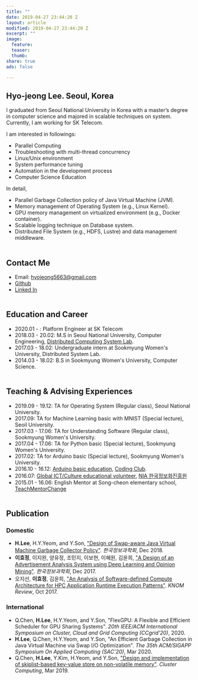 ```yaml
---
title: ""
date: 2019-04-27 23:44:20 Z
layout: article
modified: 2019-04-27 23:44:20 Z
excerpt: ""
image:
  feature:
  teaser:
  thumb:
share: true
ads: false

---
```


## Hyo-jeong Lee. Seoul, Korea
I graduated from Seoul National University in Korea with a master’s degree in computer science and majored in scalable techniques on system. Currently, I am working for SK Telecom.

I am interested in followings:
* Parallel Computing
* Troubleshooting with multi-thread concurrency
* Linux/Unix environment
* System performance tuning
* Automation in the development process
* Computer Science Education

In detail, 
* Parallel Garbage Collection policy of Java Virtual Machine (JVM).
* Memory management of Operating System (e.g., Linux Kernel).
* GPU memory management on virtualized environment (e.g., Docker container).
* Scalable logging technique on Database system.
* Distributed File System (e.g., HDFS, Lustre) and data management middleware.
<br /><br />

## Contact Me
* Email: hyojeong5663@gmail.com
* <a href="https://github.com/hyojeonglee">Github</a>
* <a href="https://www.linkedin.com/in/hyo-jeong-lee-09a169137/">Linked In</a>
<br /><br />

## Education and Career
* 2020.01 - : Platform Engineer at SK Telecom
* 2018.03 - 20.02: M.S in Seoul National University, Computer Engineering, <a href="http://dcslab.snu.ac.kr">Distributed Computing System Lab</a>.
* 2017.03 - 18.02: Undergraduate intern at Sookmyung Women's University, Distributed System Lab.
* 2014.03 - 18.02: B.S in Sookmyung Women's University, Computer Science.
<br /><br />

## Teaching & Advising Experiences
* 2019.09 - 19.12: TA for Operating System (Regular class), Seoul National University.
* 2017.09: TA for Machine Learning basic with MNIST (Special lecture), Seoil University. 
* 2017.03 - 17.06: TA for Understanding Software (Regular class), Sookmyung Women's University.
* 2017.04 - 17.06: TA for Python basic (Special lecture), Sookmyung Women's University.
* 2017.02: TA for Arduino basic (Special lecture), Sookmyung Women's University.
* 2016.10 - 16.12: <a href="https://blog.naver.com/hyon2224/220875764962">Arduino basic education</a>, <a href="http://codingclubs.org/">Coding Club</a>.
* 2016.07: <a href="https://blog.naver.com/hyon2224/220801760095">Global ICT/Culture educational volunteer</a>, <a href="https://kiv.nia.or.kr/front/main/main.do">NIA 한국정보화진흥원</a>
* 2015.01 - 16.06: English Mentor at Song-cheon elementary school, <a href="https://www.facebook.com/TeachMentorChange/">TeachMentorChange</a>
<br /><br />

## Publication
### Domestic
* **H.Lee**, H.Y.Yeom, and Y.Son, <a href="http://www.dbpia.co.kr/journal/articleDetail?nodeId=NODE07613487&language=ko_KR">"Design of Swap-aware Java Virtual Machine Garbage Collector Policy"</a>. *한국정보과학회*, Dec 2018.
* **이효정**, 이지완, 양유정, 조민지, 이보현, 이혜원, 김윤희, <a href="http://www.dbpia.co.kr/journal/articleDetail?nodeId=NODE07322804&language=ko_KR">"A Design of an Advertisement Analysis System using Deep Learning and Opinion Mining"</a>. *한국정보과학회*, Dec 2017.
* 오지선, **이효정**, 김윤희, <a href="http://www.riss.kr/search/detail/DetailView.do?p_mat_type=1a0202e37d52c72d&control_no=85c2082643d709c9c85d2949c297615a#redirect">"An Analysis of Software-defined Compute Architecture for HPC Application Runtime Execution Patterns"</a>. *KNOM Review*, Oct 2017.

### International
* Q.Chen, **H.Lee**, H.Y.Yeom, and Y.Son, "FlexGPU: A Flexible and Efficient Scheduler for GPU Sharing Systems". *20th IEEE/ACM International Symposium on Cluster, Cloud and Grid Computing (CCgrid'20)*, 2020.
* **H.Lee**, Q.Chen, H.Y.Yeom, and Y.Son, "An Efficient Garbage Collection in Java Virtual Machine via Swap I/O Optimization". *The 35th ACM/SIGAPP Symposium On Applied Computing (SAC'20)*, Mar 2020.
* Q.Chen, **H.Lee**, Y.Kim, H.Yeom, and Y.Son, <a href="https://link.springer.com/article/10.1007/s10586-019-02925-1">"Design and implementation of skiplist-based key-value store on non-volatile memory"</a>. *Cluster Computing*, Mar 2019.

